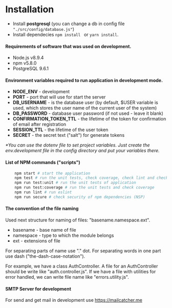 # Installation
- Install **postgresql** (you can change a db in config file ```"./src/config/database.js"```)
- Install dependecies ```npm install ``` or ```yarn install```.

#### Requirements of software that was used on development.
- Node.js v8.9.4
- npm v5.8.0
- PostgreSQL 9.6.1

#### Environment variables required to run application in development mode.
- **NODE_ENV** - development
- **PORT** - port that will use for start the server
- **DB_USERNAME** - is the database user (by default, $USER variable is used, which stores the user name of the current user of the system)
- **DB_PASSWORD** - database user password (if not used - leave it blank)
- **CONFIRMATION_TOKEN_TTL** - the lifetime of the token for confirmation of email after registration
- **SESSION_TTL** - the lifetime of the user token
- **SECRET** - the secret text ("salt") for generate tokens

_*You can use the dotenv file to set project variables.
Just create the env.development file in the config directory and put your variables there._

#### List of NPM commands ("scripts")
```bash
    npm start # start the application
    npm test # run the unit tests, check coverage, check lint and check security of npm dependencies 
    npm run test:unit # run the unit tests of application
    npm run test:coverage # run the unit tests and check coverage
    npm run lint # run eslint
    npm run secure # check security of npm dependencies (NSP)

```

#### The convention of the file naming
Used next structure for naming of files: "basename.namespace.ext".

- basename - base name of file
- namespace - type to which the module belongs
- ext - extensions of file

For separating parts of name use "." dot.
For separating words in one part use dash ("the-dash-case-notation").

For example, we have a class AuthController.
A file for an AuthController should be write like "auth.controller.js".
If we have a file with utilities for error handled, we can write file name like "errors.utility.js".

#### SMTP Server for development
For send and get mail in development use https://mailcatcher.me